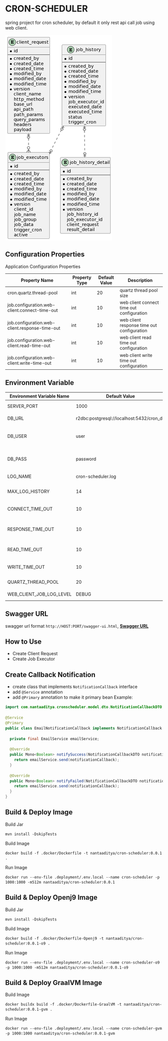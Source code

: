 # CRON-SCHEDULER

spring project for cron scheduler, by default it only rest api call job using web client.

![img](./static/erd.png)

## Configuration Properties
Application Configuration Properties

| Property Name                                  | Property Type | Default Value | Description                                |
|------------------------------------------------|---------------|---------------|--------------------------------------------|
| cron.quartz.thread-pool                        | int           | 20            | quartz thread pool size                    |
| job.configuration.web-client.connect-time-out  | int           | 10            | web client connect time out configuration  |
| job.configuration.web-client.response-time-out | int           | 10            | web client response time out configuration |
| job.configuration.web-client.read-time-out     | int           | 10            | web client read time out configuration     |
| job.configuration.web-client.write-time-out    | int           | 10            | web client write time out configuration    |

## Environment Variable

| Environment Variable Name | Default Value                             | Description                        |
|---------------------------|-------------------------------------------|------------------------------------|
| SERVER_PORT               | 1000                                      | application port                   |
| DB_URL                    | r2dbc:postgresql://localhost:5432/cron_db | application db host                |
| DB_USER                   | user                                      | application db username credential |
| DB_PASS                   | password                                  | application db password credential |
| LOG_NAME                  | cron-scheduler.log                        | application log name               |
| MAX_LOG_HISTORY           | 14                                        | max application log history        |
| CONNECT_TIME_OUT          | 10                                        | web client job connect time out    |
| RESPONSE_TIME_OUT         | 10                                        | web client job response time out   |
| READ_TIME_OUT             | 10                                        | web client job read time out       |
| WRITE_TIME_OUT            | 10                                        | web client job write time out      |
| QUARTZ_THREAD_POOL        | 20                                        | quartz thread pool                 |
| WEB_CLIENT_JOB_LOG_LEVEL  | DEBUG                                     | web client job log level           |

## Swagger URL
swagger url format `http://HOST:PORT/swagger-ui.html`, <b>[Swagger URL](http://localhost:1000/swagger-ui.html)</b>

## How to Use
- Create Client Request
- Create Job Executor

## Create Callback Notification
- create class that implements `NotificationCallback` interface
- add `@Service` annotation 
- add `@Primary` annotation to make it primary bean
Example:

```java
import com.nantaaditya.cronscheduler.model.dto.NotificationCallbackDTO;

@Service
@Primary
public class EmailNotificationCallback implements NotificationCallback {

  private final EmailService emailService;

  @Override
  public Mono<Boolean> notifySuccess(NotificationCallbackDTO notificationCallback) {
    return emailService.send(notificationCallback);
  }

  @Override
  public Mono<Boolean> notifyFailed(NotificationCallbackDTO notificationCallback) {
    return emailService.send(notificationCallback);
  }
}
```


## Build & Deploy Image
Build Jar
```shell
mvn install -DskipTests
```

Build Image
```shell
docker build -f .docker/Dockerfile -t nantaaditya/cron-scheduler:0.0.1 .
```

Run Image
```shell
docker run --env-file .deployment/.env.local --name cron-scheduler -p 1000:1000 -m512m nantaaditya/cron-scheduler:0.0.1
```

## Build & Deploy Openj9 Image
Build Jar
```shell
mvn install -DskipTests
```

Build Image
```shell
docker build -f .docker/Dockerfile-Openj9 -t nantaaditya/cron-scheduler:0.0.1-o9 .
```

Run Image
```shell
docker run --env-file .deployment/.env.local --name cron-scheduler-o9 -p 1000:1000 -m512m nantaaditya/cron-scheduler:0.0.1-o9
```

## Build & Deploy GraalVM Image

Build Image
```shell
docker buildx build -f .docker/Dockerfile-GraalVM -t nantaaditya/cron-scheduler:0.0.1-gvm .
```

Run Image
```shell
docker run --env-file .deployment/.env.local --name cron-scheduler-gvm -p 1000:1000 nantaaditya/cron-scheduler:0.0.1-gvm
```
